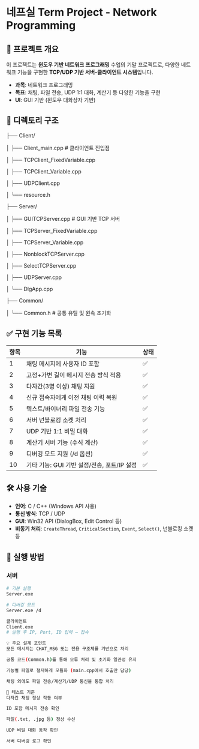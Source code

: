 # 네프실 Term Project - Network Programming

## 📌 프로젝트 개요
이 프로젝트는 **윈도우 기반 네트워크 프로그래밍** 수업의 기말 프로젝트로, 다양한 네트워크 기능을 구현한 **TCP/UDP 기반 서버-클라이언트 시스템**입니다.

- **과목**: 네트워크 프로그래밍
- **목표**: 채팅, 파일 전송, UDP 1:1 대화, 계산기 등 다양한 기능을 구현
- **UI**: GUI 기반 (윈도우 대화상자 기반)

## 📁 디렉토리 구조
├── Client/

│ ├── Client_main.cpp # 클라이언트 진입점

│ ├── TCPClient_FixedVariable.cpp

│ ├── TCPClient_Variable.cpp

│ ├── UDPClient.cpp

│ └── resource.h

├── Server/

│ ├── GUITCPServer.cpp # GUI 기반 TCP 서버

│ ├── TCPServer_FixedVariable.cpp

│ ├── TCPServer_Variable.cpp

│ ├── NonblockTCPServer.cpp

│ ├── SelectTCPServer.cpp

│ ├── UDPServer.cpp

│ └── DlgApp.cpp

├── Common/

│ └── Common.h # 공통 유틸 및 윈속 초기화


## ✅ 구현 기능 목록

| 항목 | 기능 | 상태 |
|------|------|------|
| 1 | 채팅 메시지에 사용자 ID 포함 | ✅ |
| 2 | 고정+가변 길이 메시지 전송 방식 적용 | ✅ |
| 3 | 다자간(3명 이상) 채팅 지원 | ✅ |
| 4 | 신규 접속자에게 이전 채팅 이력 복원 | ✅ |
| 5 | 텍스트/바이너리 파일 전송 기능 | ✅ |
| 6 | 서버 넌블로킹 소켓 처리 | ✅ |
| 7 | UDP 기반 1:1 비밀 대화 | ✅ |
| 8 | 계산기 서버 기능 (수식 계산) | ✅ |
| 9 | 디버깅 모드 지원 (/d 옵션) | ✅ |
| 10 | 기타 기능: GUI 기반 설정/전송, 포트/IP 설정 | ✅ |

## 🛠️ 사용 기술
- **언어**: C / C++ (Windows API 사용)
- **통신 방식**: TCP / UDP
- **GUI**: Win32 API (DialogBox, Edit Control 등)
- **비동기 처리**: `CreateThread`, `CriticalSection`, `Event`, `Select()`, 넌블로킹 소켓 등

## 🚀 실행 방법

### 서버
```bash
# 기본 실행
Server.exe

# 디버깅 모드
Server.exe /d

클라이언트
Client.exe
# 실행 후 IP, Port, ID 입력 → 접속

💡 주요 설계 포인트
모든 메시지는 CHAT_MSG 또는 전용 구조체를 기반으로 처리

공통 코드(Common.h)를 통해 오류 처리 및 초기화 일관성 유지

기능별 파일로 철저하게 모듈화 (main.cpp에서 호출만 담당)

채팅 외에도 파일 전송/계산기/UDP 통신을 통합 처리

🧪 테스트 기준
다자간 채팅 정상 작동 여부

ID 포함 메시지 전송 확인

파일(.txt, .jpg 등) 정상 수신

UDP 비밀 대화 동작 확인

서버 디버깅 로그 확인

